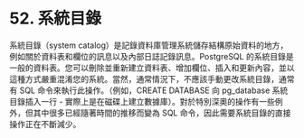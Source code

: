 # 52. 系統目錄

系統目錄（system catalog）是記錄資料庫管理系統儲存結構原始資料的地方，例如關於資料表和欄位的訊息以及內部日誌記錄訊息。PostgreSQL 的系統目錄是一般的資料表。您可以刪除並重新建立資料表、增加欄位、插入和更新內容，並以這種方式嚴重混淆您的系統。當然，通常情況下，不應該手動更改系統目錄，通常有 SQL 命令來執行此操作。（例如，CREATE DATABASE 向 pg\_database 系統目錄插入一行 - 實際上是在磁碟上建立數據庫）。對於特別深奧的操作有一些例外，但其中很多已經隨著時間的推移而變為 SQL 命令，因此需要系統目錄的直接操作正在不斷減少。  


